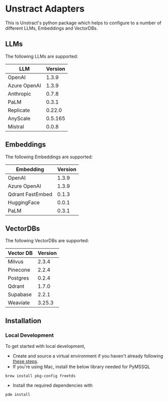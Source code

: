 # Unstract Adapters

This is Unstract's python package which helps to configure to a number of different LLMs, Embeddings and VectorDBs.

## LLMs
The following LLMs are supported:

| LLM          | Version |
|--------------|---------|
| OpenAI       | 1.3.9   |
| Azure OpenAI | 1.3.9   |
| Anthropic    | 0.7.8   |
| PaLM         | 0.3.1   |
| Replicate    | 0.22.0  |
| AnyScale     | 0.5.165 |
| Mistral      | 0.0.8   |

## Embeddings
The following Embeddings are supported:

| Embedding   | Version |
|-------------|---------|
| OpenAI      |   1.3.9      |
| Azure OpenAI |    1.3.9     |
| Qdrant FastEmbed   |    0.1.3     |
| HuggingFace        |    0.0.1     |
| PaLM    |    0.3.1     |

## VectorDBs
The following VectorDBs are supported:

| Vector DB        | Version |
|------------------|--------|
| Milvus           |   2.3.4     |
| Pinecone    |    2.2.4    |
| Postgres |    0.2.4    |
| Qdrant      |    1.7.0    |
| Supabase             |    2.2.1     |
| Weaviate             |    3.25.3    |

## Installation

### Local Development

To get started with local development, 
- Create and source a virtual environment if you haven't already following [these steps](/README.md#create-your-virtual-env).
- If you're using Mac, install the below library needed for PyMSSQL
```
brew install pkg-config freetds
```
- Install the required dependencies with
```shell
pdm install
```
